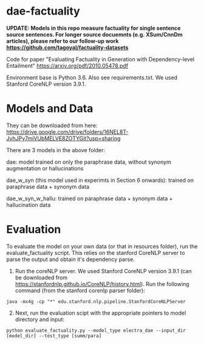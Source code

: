 # dae-factuality

**UPDATE: Models in this repo measure factuality for single sentence source sentences. For longer source docuemnts (e.g. XSum/CnnDm articles), please refer to our follow-up work https://github.com/tagoyal/factuality-datasets**

Code for paper "Evaluating Factuality in Generation with Dependency-level Entailment" https://arxiv.org/pdf/2010.05478.pdf

Environment base is Python 3.6. Also see requirements.txt. We used Stanford CoreNLP version 3.9.1.

# Models and Data
They can be downloaded from here: https://drive.google.com/drive/folders/16NEL8T-JvhJPy7miVUbMELVE8ZOTYGit?usp=sharing

There are 3 models in the above folder:

dae: model trained on only the paraphrase data, without synonym augmentation or hallucinations

dae_w_syn (this model used in experimts in Section 6 onwards): trained on paraphrase data + synonym data

dae_w_syn_w_hallu: trained on paraphrase data + synonym data + hallucination data

# Evaluation
To evaluate the model on your own data (or that in resources folder), run the evaluate_factuality script. This relies on the stanford CoreNLP server to parse the output and obtain it's dependency parse. 

1) Run the coreNLP server. We used Stanford CoreNLP version 3.9.1 (can be downloaded from https://stanfordnlp.github.io/CoreNLP/history.html). Run the following command (from the stanford corenlp parser folder): 
```
java -mx4g -cp "*" edu.stanford.nlp.pipeline.StanfordCoreNLPServer
```
2) Next, run the evaluation scipt with the appropriate pointers to model directory and input: 
```
python evaluate_factuality.py --model_type electra_dae --input_dir [model_dir] --test_type [summ/para]
```
